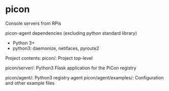 # picon
Console servers from RPis




picon-agent dependencies (excluding python standard library)
- Python 3+
- python3: daemonize, netifaces, pyroute2


Project contents:
picon/: Project top-level 

picon/server/: Python3 Flask application for the PiCon registry

picon/agent/: Python3 registry agent
picon/agent/examples/: Configuration and other example files


